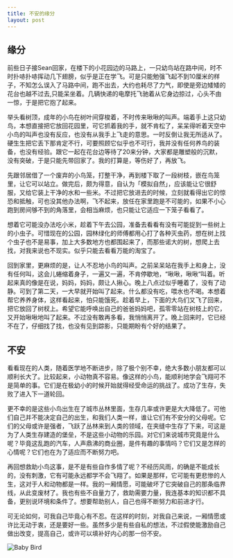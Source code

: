 ```yaml
---
title: 不安的缘分
layout: post
---
```


## 缘分

前些日子接Sean回家，在楼下的小花园边的马路上，一只幼鸟站在路中间，时不时扑哧扑哧挥动几下翅膀，似乎是正在学飞。可是只能勉强飞起不到10厘米的样子，不知怎么误入了马路中间，跑不出去，大约也耗尽了力气，即使是旁边矮矮的花台也越不过去,只能呆坐着。几辆快递的电摩托飞驰着从它身边掠过，心头不由一惊，于是把它抱了起来。

举头看树顶，成年的小鸟在树叶间穿梭着，不时传来啾啾的叫声。端着手上这只幼鸟，本想直接把它放回花园里，可它抓着我的手，就不肯松了，呆呆得听着天空中小鸟的叫声也没有反应，也没有从我手上飞走的意思。一时反倒让我无所适从了。硬生生把它丢下那肯定不行，可要照顾它似乎也不可行，我并没有任何养鸟的装备，也没有经验。跟它一起在花台边等待了20来分钟，大家都是雕塑般的沉默，没有突破，于是只能先带回家了。我的打算是，等伤好了，再放飞。

先跟邻居借了一个废弃的小鸟笼，打整干净，再到楼下取了一段树枝，嵌在鸟笼里，让它可以站立。做完后，颇为得意，自认为「模拟自然」，应该能让它很舒服，又给它装上干净的水和一些米。不过把它放进去的时候，立刻就看得出它的惊恐和抵触，可也没其他办法啊，飞不起来，放任在家里跑是不可能的，如果不小心跑到房间够不到的角落里，会相当麻烦，也只能让它适应一下笼子看看了。

想着它可能没办法吃小米，趁着下午去公园，准备去看看有没有可能捉到一些树上的小虫子。可惜现在的公园，园林绿化的师傅都用心打了各种灭虫药，想在树上找个虫子也不是易事，加上大多数地方也都围起来了，而那些诺大的树，想爬上去找，对我来说也不现实。似乎只能去看看万能的淘宝了。

回到家里，更麻烦的是，让人不忍地小鸟的叫声。之前呆呆站在我手上和身上，没有任何叫，这会儿蜷缩着身子，一遍又一遍，不肯停歇地，“啾啾，啾啾“叫着。听起来真的像是在说，妈妈，妈妈，颇让人揪心。晚上八点过似乎睡着了，没有了动静。可到了第二天，一大早就开始叫了起来。什么都没有吃，喂水也不喝。本想着帮它养养身体，这样看起来，怕只能饿死。趁着早上，下面的大鸟们又飞了回来，把它放回了树杈上。希望它能呼唤出自己的爸爸妈妈吧，孤零零站在树枝上的它，又开始啾啾地叫了起来。不过没有敢再多看，我悄悄离开了。晚上回来时，它已经不在了，仔细找了找，也没有见到踪影，只能期盼有个好的结果了。

## 不安

看看现在的人类，随着医学地不断进步，除了极个别不幸，绝大多数小朋友都可以顺利长大了。比较起来，小动物真不容易。像这样的小鸟，能顺利地学会飞翔可不是简单的事。它们是在极幼小的时候开始就得经受命运的挑战了。成功了生存，失败了进入下一道轮回。

更不幸的是这些小鸟出生在了城市丛林里面，生存几率或许更是大大降低了。可他们自己并不能决定自己的出生，和我们人类一样，谁让它们有不安分的父母呢。它们的父母或许是强者，飞跃了丛林来到人类的领域，在夹缝中生存了下来，可这是为了人类生存建造的堡垒，不是这些小动物的乐园。对它们来说城市究竟是什么呢？毕竟这乱跑的汽车，人声鼎沸的商业圈，是件有趣的事情吗？它们又是怎样的心情呢？它们也在为了适应而不断努力吧。

再回想救助小鸟这事，是不是有些自作多情了呢？不经历风雨，的确是不能成长的，没有刺激，它有可能永远都学不会飞翔了。如果是那样，它可能有更悲惨的人生，这对于人和动物都是一样。我的一厢情愿，可能破坏了它突破自己的那条临界线，从此变废材了。我也有些不自量力了，救助需要力量，我连基本的知识都不具备，更别说环境和条件了。想要帮助别人，自己也得不断努力和前进才行。

可无论如何，可我自己毕竟心有不忍。在这样的时刻，对我自己来说，一厢情愿或许比无动于衷，还是要好一些。虽然多少是有些自私的想法，不过假使能激励自己做出改变，提高自己，或许可以填补好内心的那一份不安。

![Baby Bird](http://villim.github.io/img/2018/20180902-bird.jpg)

